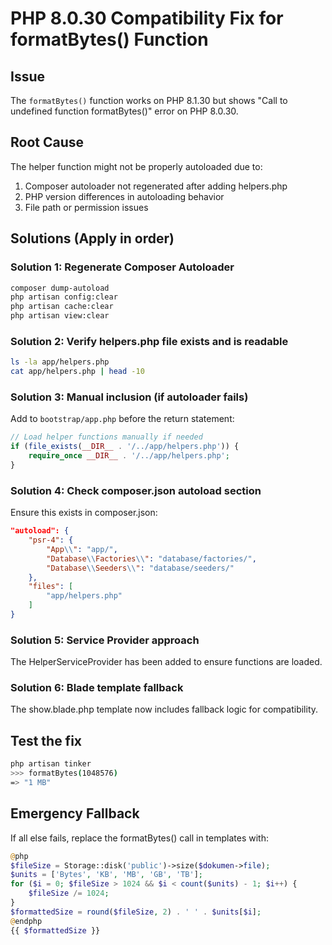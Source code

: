 # PHP 8.0.30 Compatibility Fix for formatBytes() Function

## Issue
The `formatBytes()` function works on PHP 8.1.30 but shows "Call to undefined function formatBytes()" error on PHP 8.0.30.

## Root Cause
The helper function might not be properly autoloaded due to:
1. Composer autoloader not regenerated after adding helpers.php
2. PHP version differences in autoloading behavior
3. File path or permission issues

## Solutions (Apply in order)

### Solution 1: Regenerate Composer Autoloader
```bash
composer dump-autoload
php artisan config:clear
php artisan cache:clear
php artisan view:clear
```

### Solution 2: Verify helpers.php file exists and is readable
```bash
ls -la app/helpers.php
cat app/helpers.php | head -10
```

### Solution 3: Manual inclusion (if autoloader fails)
Add to `bootstrap/app.php` before the return statement:
```php
// Load helper functions manually if needed
if (file_exists(__DIR__ . '/../app/helpers.php')) {
    require_once __DIR__ . '/../app/helpers.php';
}
```

### Solution 4: Check composer.json autoload section
Ensure this exists in composer.json:
```json
"autoload": {
    "psr-4": {
        "App\\": "app/",
        "Database\\Factories\\": "database/factories/",
        "Database\\Seeders\\": "database/seeders/"
    },
    "files": [
        "app/helpers.php"
    ]
}
```

### Solution 5: Service Provider approach
The HelperServiceProvider has been added to ensure functions are loaded.

### Solution 6: Blade template fallback
The show.blade.php template now includes fallback logic for compatibility.

## Test the fix
```bash
php artisan tinker
>>> formatBytes(1048576)
=> "1 MB"
```

## Emergency Fallback
If all else fails, replace the formatBytes() call in templates with:
```php
@php
$fileSize = Storage::disk('public')->size($dokumen->file);
$units = ['Bytes', 'KB', 'MB', 'GB', 'TB'];
for ($i = 0; $fileSize > 1024 && $i < count($units) - 1; $i++) {
    $fileSize /= 1024;
}
$formattedSize = round($fileSize, 2) . ' ' . $units[$i];
@endphp
{{ $formattedSize }}
```
